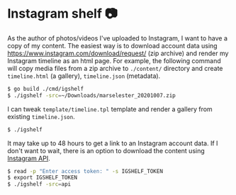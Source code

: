# Instagram shelf 📷

As the author of photos/videos I've uploaded to Instagram, I want to have a copy of my content.
The easiest way is to download account data using https://www.instagram.com/download/request/ (zip archive)
and render my Instagram timeline as an html page.
For example, the following command will copy media files from a zip archive to `./content/` directory
and create `timeline.html` (a gallery), `timeline.json` (metadata).

```sh
$ go build ./cmd/igshelf
$ ./igshelf -src=~/Downloads/marselester_20201007.zip
```

I can tweak `template/timeline.tpl` template and render a gallery from existing `timeline.json`.

```sh
$ ./igshelf
```

It may take up to 48 hours to get a link to an Instagram account data.
If I don't want to wait, there is an option to download the content using
[Instagram API](https://developers.facebook.com/docs/instagram-basic-display-api/getting-started).

```sh
$ read -p "Enter access token: " -s IGSHELF_TOKEN
$ export IGSHELF_TOKEN
$ ./igshelf -src=api
```
